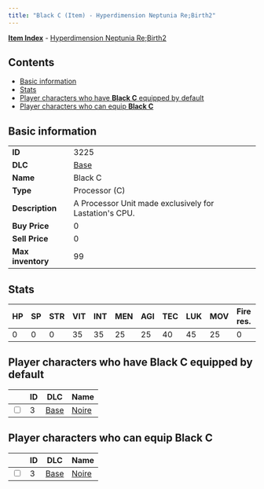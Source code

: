 ```yaml
---
title: "Black C (Item) - Hyperdimension Neptunia Re;Birth2"
---
```


[**Item Index**](/neptunia/rb2/item/index.html) - [Hyperdimension Neptunia Re;Birth2](/neptunia/rb2)

## Contents

- [Basic information](#basic-information)
- [Stats](#stats)
- [Player characters who have **Black C** equipped by default](#player-characters-who-have-black-c-equipped-by-default)
- [Player characters who can equip **Black C**](#player-characters-who-can-equip-black-c)

## Basic information

|   |   |
| -- | -- |
| **ID** | 3225 |
| **DLC** | [Base](/neptunia/rb2/dlc/0-base.html) |
| **Name** | Black C |
| **Type** | Processor (C) |
| **Description** | A Processor Unit made exclusively for Lastation's CPU. |
| **Buy Price** | 0 |
| **Sell Price** | 0 |
| **Max inventory** | 99 |

## Stats

| HP | SP | STR | VIT | INT | MEN | AGI | TEC | LUK | MOV | Fire res. | Ice res. | Wind res. | Lightning res. |
| -- | -- | --- | --- | --- | --- | --- | --- | --- | --- | --------- | -------- | --------- | -------------- |
| 0 | 0 | 0 | 35 | 35 | 25 | 25 | 40 | 45 | 25 | 0 | 0 | 0 | 0 |

## Player characters who have **Black C** equipped by default

|    | ID | DLC | Name |
| -- | -- | --- | ---- |
| <input type="checkbox" id="rb2-player-0-3" class="trackbox" /> | 3 | [Base](/neptunia/rb2/dlc/0-base.html) | [Noire](/neptunia/rb2/player/0-3-noire.html) |

## Player characters who can equip **Black C**

|    | ID | DLC | Name |
| -- | -- | --- | ---- |
| <input type="checkbox" id="rb2-player-0-3" class="trackbox" /> | 3 | [Base](/neptunia/rb2/dlc/0-base.html) | [Noire](/neptunia/rb2/player/0-3-noire.html) |